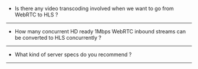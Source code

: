 * Is there any video transcoding involved when we want to go from WebRTC to HLS ? 

***
* How many concurrent HD ready 1Mbps WebRTC inbound streams can be converted to HLS concurrently ?
***
* What kind of server specs do you recommend ?
***
